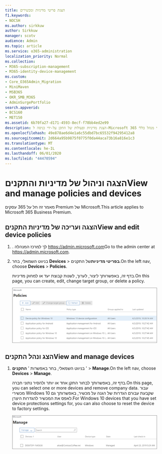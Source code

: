 ```yaml
---
title: הצגת פריטי מדיניות ומכשירים
f1.keywords:
- NOCSH
ms.author: sirkkuw
author: Sirkkuw
manager: scotv
audience: Admin
ms.topic: article
ms.service: o365-administration
localization_priority: Normal
ms.collection:
- M365-subscription-management
- M365-identity-device-management
ms.custom:
- Core_O365Admin_Migration
- MiniMaven
- MSB365
- OKR_SMB_M365
- AdminSurgePortfolio
search.appverid:
- BCS160
- MET150
ms.assetid: 6b70fa27-d171-4593-8ecf-f78bb4ed2e99
description: הצגת מדיניות ופעולות של התקן על-ידי כניסה ל-Microsoft 365 עבור עסקים עם אישורי מנהל כללי.
ms.openlocfilehash: 49e878ae6d4e1a6c55dbd7bc65532f94295412a8
ms.sourcegitcommit: 2d664a95b9875f0775f0da44aca73b16a816e1c3
ms.translationtype: MT
ms.contentlocale: he-IL
ms.lasthandoff: 06/01/2020
ms.locfileid: "44470594"
---
```

# <a name="view-and-manage-policies-and-devices"></a><span data-ttu-id="1ea93-103">הצגה וניהול של מדיניות והתקנים</span><span class="sxs-lookup"><span data-stu-id="1ea93-103">View and manage policies and devices</span></span>

<span data-ttu-id="1ea93-104">מאמר זה חל על 365 עסקים Premium של Microsoft.</span><span class="sxs-lookup"><span data-stu-id="1ea93-104">This article applies to Microsoft 365 Business Premium.</span></span>

## <a name="view-and-edit-device-policies"></a><span data-ttu-id="1ea93-105">הצגה ועריכה של מדיניות התקנים</span><span class="sxs-lookup"><span data-stu-id="1ea93-105">View and edit device policies</span></span>

1.  <span data-ttu-id="1ea93-106">. לך למרכז המנהלה https://admin.microsoft.com</span><span class="sxs-lookup"><span data-stu-id="1ea93-106">Go to the admin center at <a href="https://go.microsoft.com/fwlink/p/?linkid=837890" target="_blank">https://admin.microsoft.com</a>.</span></span>
2. <span data-ttu-id="1ea93-107">בניווט השמאלי, בחר **Devices** \> **בפריטי מדיניות**של התקנים.</span><span class="sxs-lookup"><span data-stu-id="1ea93-107">On the left nav, choose **Devices** \> **Policies**.</span></span>

    <span data-ttu-id="1ea93-108">בדף זה, באפשרותך ליצור, לערוך, לשנות קבוצת יעד או למחוק מדיניות.</span><span class="sxs-lookup"><span data-stu-id="1ea93-108">On this page, you can create, edit, change target group, or delete a policy.</span></span>

    ![Screenshot of the Policies page](../media/devicepolicies.png)
  
## <a name="view-and-manage-devices"></a><span data-ttu-id="1ea93-110">הצג ונהל התקנים</span><span class="sxs-lookup"><span data-stu-id="1ea93-110">View and manage devices</span></span>

1. <span data-ttu-id="1ea93-111">בניווט השמאלי, בחר באפשרות ' **התקנים** ' \> **Manage**.</span><span class="sxs-lookup"><span data-stu-id="1ea93-111">On the left nav, choose **Devices** \> **Manage**.</span></span> 
    
    <span data-ttu-id="1ea93-112">בדף זה, באפשרותך לבחור התקן אחד או יותר ולהסיר נתוני חברה.</span><span class="sxs-lookup"><span data-stu-id="1ea93-112">On this page, you can select one or more devices and remove company data.</span></span> <span data-ttu-id="1ea93-113">עבור מכשירי Windows 10 שקבעת עבורם הגדרות של הגנה על מכשיר, באפשרותך גם לאפס את המכשיר להגדרות היצרן.</span><span class="sxs-lookup"><span data-stu-id="1ea93-113">For Windows 10 devices that you have set device protections settings for, you can also choose to reset the device to factory settings.</span></span>
  
   ![הדף ' ניהול התקנים '](../media/devicesmanage.png)


